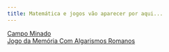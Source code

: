 ```yaml
---
title: Matemática e jogos vão aparecer por aqui...
---
```


<html>
  <head>
    <meta charset = "utf-8"/>
  </head>
  <body>
    <a href="CampoMinado.html">Campo Minado</a>
    <br>
    <a href="JogoDaMemoria.html">Jogo da Memória Com Algarismos Romanos</a>
  </body>
</html>
